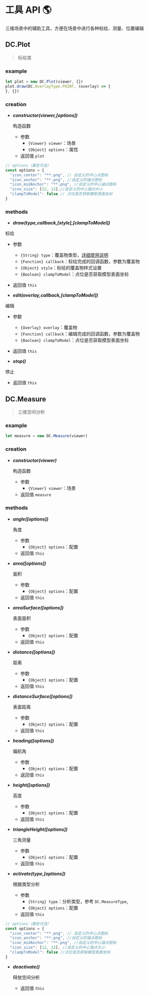 # 工具 API 🌎

三维场景中的辅助工具，方便在场景中进行各种标绘、测量、位置编辑

## DC.Plot

> 标绘类

### example

```js
let plot = new DC.Plot(viewer, {})
plot.draw(DC.OverlayType.POINT, (overlay) => {
}, {})
```

### creation

- **_constructor(viewer,[options])_**

  构造函数

  - 参数
    - `{Viewer} viewer`：场景
    - `{Object} options`：属性
  - 返回值 `plot`

```js
// options（属性可选）
const options = {
  "icon_center": "**.png", // 自定义的中心点图标
  "icon_anchor": "**.png", //自定义的锚点图标
  "icon_midAnchor": "**.png", //自定义的中心锚点图标
  "icon_size": [12, 12],//自定义的中心锚点大小
  "clampToModel": false // 点位是否获取模型表面坐标
}
```

### methods

- **_draw(type,callback,[style],[clampToModel])_**

标绘

- 参数
  - `{String} type`：覆盖物类型，[详细使用说明](./global#overlaytype)
  - `{Function} callback`：标绘完成的回调函数，参数为覆盖物
  - `{Object} style`：标绘的覆盖物样式设置
  - `{Boolean} clampToModel`：点位是否获取模型表面坐标
- 返回值 `this`

- **_edit(overlay,callback,[clampToModel])_**

编辑

- 参数
  - `{Overlay} overlay`：覆盖物
  - `{Function} callback`：编辑完成的回调函数，参数为覆盖物
  - `{Boolean} clampToModel`：点位是否获取模型表面坐标
- 返回值 `this`

- **_stop()_**

停止

- 返回值 `this`

## DC.Measure

> 三维空间分析

### example

```js
let measure = new DC.Measure(viewer)
```

### creation

- **_constructor(viewer)_**

  构造函数

  - 参数
    - `{Viewer} viewer`：场景
  - 返回值 `measure`

### methods

- **_angle([options])_**

  角度

  - 参数
    - `{Object} options`：配置
  - 返回值 `this`

- **_area([options])_**

  面积

  - 参数
    - `{Object} options`：配置
  - 返回值 `this`

- **_areaSurface([options])_**

  表面面积

  - 参数
    - `{Object} options`：配置
  - 返回值 `this`

- **_distance([options])_**

  距离

  - 参数
    - `{Object} options`：配置
  - 返回值 `this`

- **_distanceSurface([options])_**

  表面距离

  - 参数
    - `{Object} options`：配置
  - 返回值 `this`

- **_heading([options])_**

  偏航角

  - 参数
    - `{Object} options`：配置
  - 返回值 `this`

- **_height([options])_**

  高度

  - 参数
    - `{Object} options`：配置
  - 返回值 `this`

- **_triangleHeight([options])_**

  三角测量

  - 参数
    - `{Object} options`：配置
  - 返回值 `this`

- **_activate(type,[options])_**

  根据类型分析

  - 参数
    - `{String} type`：分析类型，参考 `DC.MeasureType`,
    - `{Object} options`：配置
  - 返回值 `this`

```js
// options（属性可选）
const options = {
  "icon_center": "**.png", // 自定义的中心点图标
  "icon_anchor": "**.png", //自定义的锚点图标
  "icon_midAnchor": "**.png", //自定义的中心锚点图标
  "icon_size": [12, 12], //自定义的中心锚点大小
  "clampToModel": false //点位是否获取模型表面坐标
}
```

- **_deactivate()_**

  释放空间分析

  - 返回值 `this`
